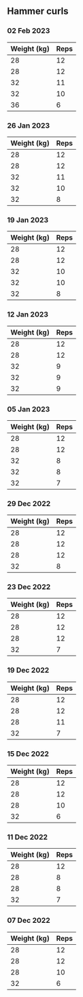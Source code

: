 ## Hammer curls

### 02 Feb 2023

| Weight (kg) | Reps |
| ----------- | ---- |
| 28 | 12 |
| 28 | 12 |
| 32 | 11 |
| 32 | 10 |
| 36 | 6 |

### 26 Jan 2023

| Weight (kg) | Reps |
| ----------- | ---- |
| 28 | 12 |
| 28 | 12 |
| 32 | 11 |
| 32 | 10 |
| 32 | 8 |

### 19 Jan 2023

| Weight (kg) | Reps |
| ----------- | ---- |
| 28 | 12 |
| 28 | 12 |
| 32 | 10 |
| 32 | 10 |
| 32 | 8 |

### 12 Jan 2023

| Weight (kg) | Reps |
| ----------- | ---- |
| 28 | 12 |
| 28 | 12 |
| 32 | 9 |
| 32 | 9 |
| 32 | 9 |

### 05 Jan 2023

| Weight (kg) | Reps |
| ----------- | ---- |
| 28 | 12 |
| 28 | 12 |
| 32 | 8 |
| 32 | 8 |
| 32 | 7 |

### 29 Dec 2022

| Weight (kg) | Reps |
| ----------- | ---- |
| 28 | 12 |
| 28 | 12 |
| 28 | 12 |
| 32 | 8 |

### 23 Dec 2022

| Weight (kg) | Reps |
| ----------- | ---- |
| 28 | 12 |
| 28 | 12 |
| 28 | 12 |
| 32 | 7 |

### 19 Dec 2022

| Weight (kg) | Reps |
| ----------- | ---- |
| 28 | 12 |
| 28 | 12 |
| 28 | 11 |
| 32 | 7 |

### 15 Dec 2022

| Weight (kg) | Reps |
| ----------- | ---- |
| 28 | 12 |
| 28 | 12 |
| 28 | 10 |
| 32 | 6 |

### 11 Dec 2022

| Weight (kg) | Reps |
| ----------- | ---- |
| 28 | 12 |
| 28 | 8 |
| 28 | 8 |
| 32 | 7 |

### 07 Dec 2022

| Weight (kg) | Reps |
| ----------- | ---- |
| 28 | 12 |
| 28 | 12 |
| 28 | 10 |
| 32 | 6 |